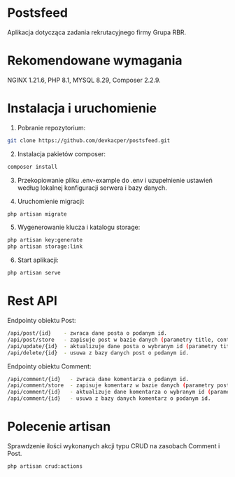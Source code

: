 # Postsfeed

Aplikacja dotycząca zadania rekrutacyjnego firmy Grupa RBR.

# Rekomendowane wymagania

NGINX 1.21.6, PHP 8.1, MYSQL 8.29, Composer 2.2.9.

# Instalacja i uruchomienie

1. Pobranie repozytorium:

```bash
git clone https://github.com/devkacper/postsfeed.git
```

2. Instalacja pakietów composer:

```bash
composer install
```

3. Przekopiowanie pliku .env-example do .env i uzupełnienie ustawień według lokalnej konfiguracji serwera i bazy danych.

4. Uruchomienie migracji:
```bash
php artisan migrate
```

5. Wygenerowanie klucza i katalogu storage:
```bash
php artisan key:generate
php artisan storage:link
```

6. Start aplikacji:
```bash
php artisan serve
```

# Rest API

Endpointy obiektu Post:
```bash
/api/post/{id}    - zwraca dane posta o podanym id.
/api/post/store   - zapisuje post w bazie danych (parametry title, content, author). 
/api/update/{id}  - aktualizuje dane posta o wybranym id (parametry title, content, author).
/api/delete/{id}  - usuwa z bazy danych post o podanym id.
```

Endpointy obiektu Comment:
```bash
/api/comment/{id}   - zwraca dane komentarza o podanym id.
/api/comment/store  - zapisuje komentarz w bazie danych (parametry post_id, content, author). 
/api/comment/{id}   - aktualizuje dane komentarza o wybranym id (parametry post_id, content, author).
/api/comment/{id}   - usuwa z bazy danych komentarz o podanym id.
```

# Polecenie artisan

Sprawdzenie ilości wykonanych akcji typu CRUD na zasobach Comment i Post.

```bash
php artisan crud:actions
```





